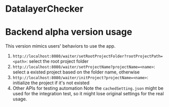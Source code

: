 # DatalayerChecker

# Backend alpha version usage

This version mimics users' behaviors to use the app.

1. `http://localhost:8080/waiter/setRootProjectFolder?rootProjectPath=<path>`: select the root project folder
2. `http://localhost:8080/waiter/setProjectName?projectName=<name>`: select a existed project based on the folder name, otherwise
3. `http://localhost:8080/waiter/initProject?projectName=<name>`: initialize the project if it's not existed
4. Other APIs for testing automation
   Note the `cachedSetting.json` might be used for the integration test, so it might lose original settings for the real usage.
